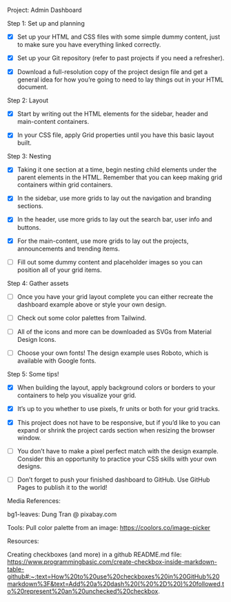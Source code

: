 Project: Admin Dashboard


Step 1: Set up and planning

- [x] Set up your HTML and CSS files with some simple dummy content, just to make sure you have everything linked correctly.
- [x] Set up your Git repository (refer to past projects if you need a refresher).
- [x] Download a full-resolution copy of the project design file and get a general idea for how you’re going to need to lay things out in your HTML document.


Step 2: Layout

- [x] Start by writing out the HTML elements for the sidebar, header and main-content containers.
- [x] In your CSS file, apply Grid properties until you have this basic layout built.


Step 3: Nesting

- [x] Taking it one section at a time, begin nesting child elements under the parent elements in the HTML. Remember that you can keep making grid containers within grid containers.
- [x] In the sidebar, use more grids to lay out the navigation and branding sections.
- [x] In the header, use more grids to lay out the search bar, user info and buttons.
- [x] For the main-content, use more grids to lay out the projects, announcements and trending items.
- [ ] Fill out some dummy content and placeholder images so you can position all of your grid items.


Step 4: Gather assets

- [ ] Once you have your grid layout complete you can either recreate the dashboard example above or style your own design.
- [ ] Check out some color palettes from Tailwind.
- [ ] All of the icons and more can be downloaded as SVGs from Material Design Icons.
- [ ] Choose your own fonts! The design example uses Roboto, which is available with Google fonts.


Step 5: Some tips!

- [x] When building the layout, apply background colors or borders to your containers to help you visualize your grid.
- [x] It’s up to you whether to use pixels, fr units or both for your grid tracks.
- [x] This project does not have to be responsive, but if you’d like to you can expand or shrink the project cards section when resizing the browser window.
- [ ] You don’t have to make a pixel perfect match with the design example. Consider this an opportunity to practice your CSS skills with your own designs.
- [ ] Don’t forget to push your finished dashboard to GitHub. Use GitHub Pages to publish it to the world!


Media References:

bg1-leaves: Dung Tran @ pixabay.com

Tools:
Pull color palette from an image: https://coolors.co/image-picker

Resources: 

Creating checkboxes (and more) in a github README.md file:
https://www.programmingbasic.com/create-checkbox-inside-markdown-table-github#:~:text=How%20to%20use%20checkboxes%20in%20GitHub%20markdown%3F&text=Add%20a%20dash%20(%20%2D%20)%20followed,to%20represent%20an%20unchecked%20checkbox.
